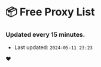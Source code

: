 # :package: Free Proxy List
### Updated every 15 minutes.

- Last updated: `2024-05-11 23:23`

:heart:

